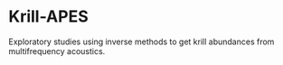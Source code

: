 # Krill-APES

Exploratory studies using inverse methods to get krill abundances from
multifrequency acoustics.
